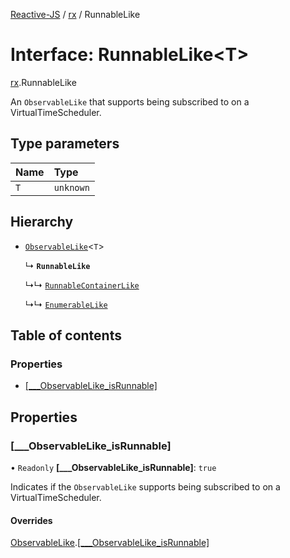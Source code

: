 [Reactive-JS](../README.md) / [rx](../modules/rx.md) / RunnableLike

# Interface: RunnableLike<T\>

[rx](../modules/rx.md).RunnableLike

An `ObservableLike` that supports being subscribed to on a VirtualTimeScheduler.

## Type parameters

| Name | Type |
| :------ | :------ |
| `T` | `unknown` |

## Hierarchy

- [`ObservableLike`](rx.ObservableLike.md)<`T`\>

  ↳ **`RunnableLike`**

  ↳↳ [`RunnableContainerLike`](rx.RunnableContainerLike.md)

  ↳↳ [`EnumerableLike`](rx.EnumerableLike.md)

## Table of contents

### Properties

- [[\_\_\_ObservableLike\_isRunnable]](rx.RunnableLike.md#[___observablelike_isrunnable])

## Properties

### [\_\_\_ObservableLike\_isRunnable]

• `Readonly` **[\_\_\_ObservableLike\_isRunnable]**: ``true``

Indicates if the `ObservableLike` supports being subscribed to
on a VirtualTimeScheduler.

#### Overrides

[ObservableLike](rx.ObservableLike.md).[[___ObservableLike_isRunnable]](rx.ObservableLike.md#[___observablelike_isrunnable])
